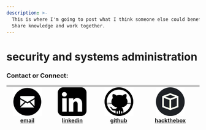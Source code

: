 ```yaml
---
description: >-
  This is where I'm going to post what I think someone else could benefit from. 
  Share knowledge and work together.
---
```


# security and systems administration

### Contact or Connect:

| ![](.gitbook/assets/email_icon.png) [email](mailto:n.t.burchfield@gmail.com) | ![](.gitbook/assets/linkedin.png) [linkedin](https://www.linkedin.com/in/nathanburchfield) | ![](.gitbook/assets/github.png) [github](https://github.com/burmat) | ![](.gitbook/assets/hackthebox%20%281%29.png) [hackthebox](https://www.hackthebox.eu/profile/1453) |
| :---: | :---: | :---: | :---: |


### 

